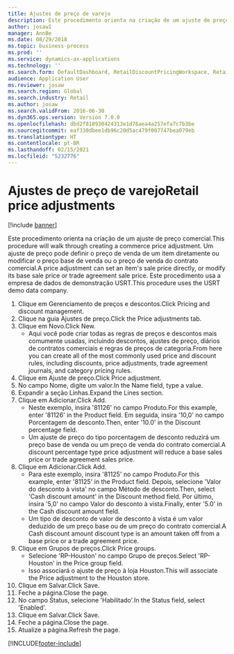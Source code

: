 ```yaml
---
title: Ajustes de preço de varejo
description: Este procedimento orienta na criação de um ajuste de preço comercial.
author: josaw1
manager: AnnBe
ms.date: 08/29/2018
ms.topic: business-process
ms.prod: ''
ms.service: dynamics-ax-applications
ms.technology: ''
ms.search.form: DefaultDashboard, RetailDiscountPricingWorkspace, RetailPeriodicDiscount, RetailDiscountPriceGroup
audience: Application User
ms.reviewer: josaw
ms.search.region: Global
ms.search.industry: Retail
ms.author: josaw
ms.search.validFrom: 2016-06-30
ms.dyn365.ops.version: Version 7.0.0
ms.openlocfilehash: dbd2f818930424313e1d76aea4a257efa7c7b3be
ms.sourcegitcommit: eaf330dbee1db96c20d5ac479f007747bea079eb
ms.translationtype: HT
ms.contentlocale: pt-BR
ms.lasthandoff: 02/15/2021
ms.locfileid: "5232776"
---
```

# <a name="retail-price-adjustments"></a><span data-ttu-id="729b2-103">Ajustes de preço de varejo</span><span class="sxs-lookup"><span data-stu-id="729b2-103">Retail price adjustments</span></span>

[!include [banner](../includes/banner.md)]

<span data-ttu-id="729b2-104">Este procedimento orienta na criação de um ajuste de preço comercial.</span><span class="sxs-lookup"><span data-stu-id="729b2-104">This procedure will walk through creating a commerce price adjustment.</span></span> <span data-ttu-id="729b2-105">Um ajuste de preço pode definir o preço de venda de um item diretamente ou modificar o preço base de venda ou o preço de venda do contrato comercial.</span><span class="sxs-lookup"><span data-stu-id="729b2-105">A price adjustment can set an item's sale price directly, or modify its base sale price or trade agreement sale price.</span></span> <span data-ttu-id="729b2-106">Este procedimento usa a empresa de dados de demonstração USRT.</span><span class="sxs-lookup"><span data-stu-id="729b2-106">This procedure uses the USRT demo data company.</span></span>

1. <span data-ttu-id="729b2-107">Clique em Gerenciamento de preços e descontos.</span><span class="sxs-lookup"><span data-stu-id="729b2-107">Click Pricing and discount management.</span></span>
2. <span data-ttu-id="729b2-108">Clique na guia Ajustes de preço.</span><span class="sxs-lookup"><span data-stu-id="729b2-108">Click the Price adjustments tab.</span></span>
3. <span data-ttu-id="729b2-109">Clique em Novo.</span><span class="sxs-lookup"><span data-stu-id="729b2-109">Click New.</span></span>
    * <span data-ttu-id="729b2-110">Aqui você pode criar todas as regras de preços e descontos mais comumente usadas, incluindo descontos, ajustes de preço, diários de contratos comerciais e regras de preços de categoria.</span><span class="sxs-lookup"><span data-stu-id="729b2-110">From here you can create all of the most commonly used price and discount rules, including discounts, price adjustments, trade agreement journals, and category pricing rules.</span></span>  
4. <span data-ttu-id="729b2-111">Clique em Ajuste de preço.</span><span class="sxs-lookup"><span data-stu-id="729b2-111">Click Price adjustment.</span></span>
5. <span data-ttu-id="729b2-112">No campo Nome, digite um valor.</span><span class="sxs-lookup"><span data-stu-id="729b2-112">In the Name field, type a value.</span></span>
6. <span data-ttu-id="729b2-113">Expandir a seção Linhas.</span><span class="sxs-lookup"><span data-stu-id="729b2-113">Expand the Lines section.</span></span>
7. <span data-ttu-id="729b2-114">Clique em Adicionar.</span><span class="sxs-lookup"><span data-stu-id="729b2-114">Click Add.</span></span>
    * <span data-ttu-id="729b2-115">Neste exemplo, insira '81126' no campo Produto.</span><span class="sxs-lookup"><span data-stu-id="729b2-115">For this example, enter '81126' in the Product field.</span></span> <span data-ttu-id="729b2-116">Em seguida, insira '10,0' no campo Porcentagem de desconto.</span><span class="sxs-lookup"><span data-stu-id="729b2-116">Then, enter '10.0' in the Discount percentage field.</span></span>  
    * <span data-ttu-id="729b2-117">Um ajuste de preço do tipo porcentagem de desconto reduzirá um preço base de venda ou um preço de venda do contrato comercial.</span><span class="sxs-lookup"><span data-stu-id="729b2-117">A discount percentage type price adjustment will reduce a base sales price or trade agreement sales price.</span></span>  
8. <span data-ttu-id="729b2-118">Clique em Adicionar.</span><span class="sxs-lookup"><span data-stu-id="729b2-118">Click Add.</span></span>
    * <span data-ttu-id="729b2-119">Para este exemplo, insira '81125' no campo Produto.</span><span class="sxs-lookup"><span data-stu-id="729b2-119">For this example, enter '81125' in the Product field.</span></span> <span data-ttu-id="729b2-120">Depois, selecione 'Valor do desconto à vista' no campo Método de desconto.</span><span class="sxs-lookup"><span data-stu-id="729b2-120">Then, select 'Cash discount amount' in the Discount method field.</span></span>    <span data-ttu-id="729b2-121">Por último, insira '5,0' no campo Valor do desconto à vista.</span><span class="sxs-lookup"><span data-stu-id="729b2-121">Finally, enter '5.0' in the Cash discount amount field.</span></span>  
    * <span data-ttu-id="729b2-122">Um tipo de desconto de valor de desconto à vista é um valor deduzido de um preço base ou de um preço do contrato comercial.</span><span class="sxs-lookup"><span data-stu-id="729b2-122">A Cash discount amount discount type is an amount taken off from a base price or a trade agreement price.</span></span>  
9. <span data-ttu-id="729b2-123">Clique em Grupos de preços.</span><span class="sxs-lookup"><span data-stu-id="729b2-123">Click Price groups.</span></span>
    * <span data-ttu-id="729b2-124">Selecione 'RP-Houston' no campo Grupo de preços.</span><span class="sxs-lookup"><span data-stu-id="729b2-124">Select 'RP-Houston' in the Price group field.</span></span>  
    * <span data-ttu-id="729b2-125">Isso associará o ajuste de preço à loja Houston.</span><span class="sxs-lookup"><span data-stu-id="729b2-125">This will associate the Price adjustment to the Houston store.</span></span>  
10. <span data-ttu-id="729b2-126">Clique em Salvar.</span><span class="sxs-lookup"><span data-stu-id="729b2-126">Click Save.</span></span>
11. <span data-ttu-id="729b2-127">Feche a página.</span><span class="sxs-lookup"><span data-stu-id="729b2-127">Close the page.</span></span>
12. <span data-ttu-id="729b2-128">No campo Status, selecione 'Habilitado'.</span><span class="sxs-lookup"><span data-stu-id="729b2-128">In the Status field, select 'Enabled'.</span></span>
13. <span data-ttu-id="729b2-129">Clique em Salvar.</span><span class="sxs-lookup"><span data-stu-id="729b2-129">Click Save.</span></span>
14. <span data-ttu-id="729b2-130">Feche a página.</span><span class="sxs-lookup"><span data-stu-id="729b2-130">Close the page.</span></span>
15. <span data-ttu-id="729b2-131">Atualize a página.</span><span class="sxs-lookup"><span data-stu-id="729b2-131">Refresh the page.</span></span>



[!INCLUDE[footer-include](../../includes/footer-banner.md)]